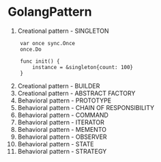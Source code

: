 # GolangPattern
 
1. Creational pattern - SINGLETON
```
    var once sync.Once
    once.Do
```
```
    func init() {
	    instance = &singleton{count: 100}
    }
```
2. Creational pattern - BUILDER
3. Creational pattern - ABSTRACT FACTORY
4. Behavioral pattern - PROTOTYPE
5. Behavioral pattern - CHAIN OF RESPONSIBILITY
6. Behavioral pattern - COMMAND
7. Behavioral pattern - ITERATOR
8. Behavioral pattern - MEMENTO
9. Behavioral pattern - OBSERVER
10. Behavioral pattern - STATE
11. Behavioral pattern - STRATEGY